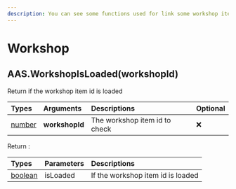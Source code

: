 ```yaml
---
description: You can see some functions used for link some workshop items with the addon.
---
```


# Workshop

## AAS.WorkshopIsLoaded(workshopId)

Return if the workshop item id is loaded

| Types | Arguments | Descriptions | Optional |
| :--- | :--- | :--- | :--- |
| [number](https://www.lua.org/pil/2.3.html)| **workshopId** | The workshop item id to check  | ❌ |

Return :

| Types | Parameters | Descriptions |
| :--- | :--- | :--- |
| [boolean](https://www.lua.org/pil/2.2.html) | isLoaded | If the workshop item id is loaded |